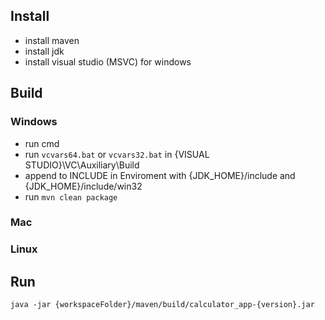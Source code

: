 

## Install
- install maven
-  install jdk
- install visual studio (MSVC) for windows

## Build
### Windows
- run cmd
- run ```vcvars64.bat``` or ```vcvars32.bat``` in {VISUAL STUDIO}\VC\Auxiliary\Build 
- append to INCLUDE in Enviroment with {JDK_HOME}/include and {JDK_HOME}/include/win32
- run ```mvn clean package```

### Mac

### Linux

## Run 
```java -jar {workspaceFolder}/maven/build/calculator_app-{version}.jar```
